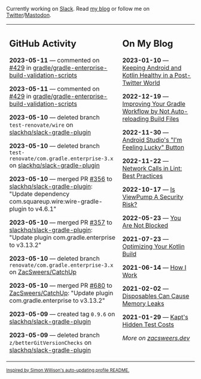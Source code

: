 Currently working on [Slack](https://slack.com/). Read [my blog](https://zacsweers.dev/) or follow me on [Twitter](https://twitter.com/ZacSweers)/[Mastodon](https://hachyderm.io/@ZacSweers).

<table><tr><td valign="top" width="60%">

## GitHub Activity
<!-- githubActivity starts -->
**2023-05-11** — commented on [#429](https://github.com/gradle/gradle-enterprise-build-validation-scripts/issues/429#issuecomment-1543313861) in [gradle/gradle-enterprise-build-validation-scripts](https://github.com/gradle/gradle-enterprise-build-validation-scripts)

**2023-05-11** — commented on [#429](https://github.com/gradle/gradle-enterprise-build-validation-scripts/issues/429#issuecomment-1543304661) in [gradle/gradle-enterprise-build-validation-scripts](https://github.com/gradle/gradle-enterprise-build-validation-scripts)

**2023-05-10** — deleted branch `test-renovate/wire` on [slackhq/slack-gradle-plugin](https://github.com/slackhq/slack-gradle-plugin)

**2023-05-10** — deleted branch `test-renovate/com.gradle.enterprise-3.x` on [slackhq/slack-gradle-plugin](https://github.com/slackhq/slack-gradle-plugin)

**2023-05-10** — merged PR [#356](https://github.com/slackhq/slack-gradle-plugin/pull/356) to [slackhq/slack-gradle-plugin](https://github.com/slackhq/slack-gradle-plugin): "Update dependency com.squareup.wire:wire-gradle-plugin to v4.6.1"

**2023-05-10** — merged PR [#357](https://github.com/slackhq/slack-gradle-plugin/pull/357) to [slackhq/slack-gradle-plugin](https://github.com/slackhq/slack-gradle-plugin): "Update plugin com.gradle.enterprise to v3.13.2"

**2023-05-10** — deleted branch `renovate/com.gradle.enterprise-3.x` on [ZacSweers/CatchUp](https://github.com/ZacSweers/CatchUp)

**2023-05-10** — merged PR [#680](https://github.com/ZacSweers/CatchUp/pull/680) to [ZacSweers/CatchUp](https://github.com/ZacSweers/CatchUp): "Update plugin com.gradle.enterprise to v3.13.2"

**2023-05-09** — created tag `0.9.6` on [slackhq/slack-gradle-plugin](https://github.com/slackhq/slack-gradle-plugin)

**2023-05-09** — deleted branch `z/betterGitVersionChecks` on [slackhq/slack-gradle-plugin](https://github.com/slackhq/slack-gradle-plugin)
<!-- githubActivity ends -->
</td><td valign="top" width="40%">

## On My Blog
<!-- blog starts -->
**2023-01-10** — [Keeping Android and Kotlin Healthy in a Post-Twitter World](https://www.zacsweers.dev/keeping-android-healthy/)

**2022-12-19** — [Improving Your Gradle Workflow by Not Auto-reloading Build Files](https://www.zacsweers.dev/improving-your-workflow-by-not-auto-reloading-build-files/)

**2022-11-30** — [Android Studio's "I'm Feeling Lucky" Button](https://www.zacsweers.dev/android-studios-im-feeling-lucky-button/)

**2022-11-22** — [Network Calls in Lint: Best Practices](https://www.zacsweers.dev/network-calls-in-lint-best-practices/)

**2022-10-17** — [Is ViewPump A Security Risk?](https://www.zacsweers.dev/is-viewpump-a-security-risk/)

**2022-05-23** — [You Are Not Blocked](https://www.zacsweers.dev/you-are-not-blocked/)

**2021-07-23** — [Optimizing Your Kotlin Build](https://www.zacsweers.dev/optimizing-your-kotlin-build/)

**2021-06-14** — [How I Work](https://www.zacsweers.dev/how-i-work/)

**2021-02-02** — [Disposables Can Cause Memory Leaks](https://www.zacsweers.dev/disposables-can-cause-memory-leaks/)

**2021-01-29** — [Kapt's Hidden Test Costs](https://www.zacsweers.dev/kapts-hidden-test-costs/)
<!-- blog ends -->
_More on [zacsweers.dev](https://zacsweers.dev/)_
</td></tr></table>

<sub><a href="https://simonwillison.net/2020/Jul/10/self-updating-profile-readme/">Inspired by Simon Willison's auto-updating profile README.</a></sub>